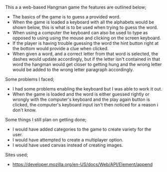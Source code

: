 This a a web-based Hangman game the features are outlined below;

- The basics of the game is to guess a provided word. 
- When the game is loaded a keyboard with all the alphabets would be shown below, this is what is to be used when trying to guess the word. 
- When using a computer the keyboard can also be used to type as opposed to using using the mouse and clicking on the screen keyboard.
- If the player is having trouble guessing the word the hint button right at the bottom would provide a clue when clicked.
- When given a word, and a correct letter from that word is selected, the dashes would update accordingly, but if the letter isn't contained in that word the hangman would get closer to getting hung and the wrong letter would be added to the wrong letter paragraph accordingly.

Some problems I faced;

- I had some problems enabling the keyboard but I was able to work it out.
- When the game is loaded and the word is either guessed rightly or wrongly with the computer's keyboard and the play again button is clicked, the computer's keyboard input isn't then noticed for a reason i don't know.

Some things I still plan on getting done;

- I would have added categories to the game to create variety for the user.
- I would have attempted to create a multiplayer option.
- I would have used canvas instead of creating images.

Sites used;

- https://developer.mozilla.org/en-US/docs/Web/API/Element/append

